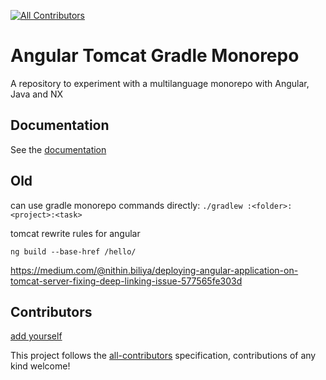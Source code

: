 [![All Contributors](https://img.shields.io/github/all-contributors/gipo355/angular-tomcat-gradle-monorepo?color=ee8449&style=flat-square)](##contributors)

# Angular Tomcat Gradle Monorepo

A repository to experiment with a multilanguage monorepo with Angular, Java and
NX

## Documentation

See the
[documentation](https://gipo355.github.io/angular-tomcat-gradle-monorepo/)

## Old

can use gradle monorepo commands directly:
`./gradlew :<folder>:<project>:<task>`

tomcat rewrite rules for angular

`ng build --base-href /hello/`

<https://medium.com/@nithin.biliya/deploying-angular-application-on-tomcat-server-fixing-deep-linking-issue-577565fe303d>

## Contributors

[add yourself](https://allcontributors.org/docs/en/bot/usage)

<!-- ALL-CONTRIBUTORS-LIST:START - Do not remove or modify this section -->
<!-- prettier-ignore-start -->
<!-- markdownlint-disable -->

<!-- markdownlint-restore -->
<!-- prettier-ignore-end -->

<!-- ALL-CONTRIBUTORS-LIST:END -->

This project follows the
[all-contributors](https://github.com/kentcdodds/all-contributors)
specification, contributions of any kind welcome!

